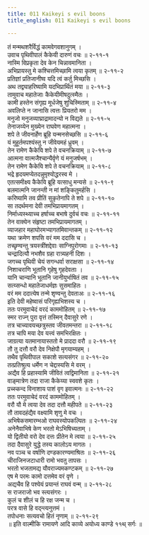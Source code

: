 ```yaml
---
title: 011 Kaikeyi s evil boons
title_english: 011 Kaikeyi s evil boons

---
```


<div class="audioEmbed"  caption="श्रीराम-हरिसीताराममूर्ति-घनपाठिभ्यां वचनम्" src="https://archive.org/download/Ramayana-recitation-Sriram-harisItArAmamUrti-Ghanapaati-v2/Kanda_2/Kanda_2_AYK-011-Kaikeyyaha_Varayaachana.mp3"></div>

तं मन्मथशरैर्विद्धं कामवेगवशानुगम् ।  
उवाच पृथिवीपालं कैकेयी दारुणं वचः ॥ २-११-१  
नास्मि विप्रकृता देव केन चिन्नावमानिता ।  
अभिप्रायस्तु मे कश्चित्तमिच्छामि त्वया कृतम् ॥ २-११-२  
प्रतिज्ञां प्रतिजानीष्व यदि त्वं कर्तु मिच्छसि ।  
अथ तद्व्याहरिष्यामि यदभिप्रार्थितं मया ॥ २-११-३  
तामुवाच महातेजाः कैकेयीमीषदुत्स्मैतः ।  
कामी हस्तेन संगृह्य मूर्धजेषु शुचिस्मिताम् ॥ २-११-४  
अवलिप्ते न जानासि त्वत्तः प्रियतरो मम ।  
मनुजो मनुजव्याघ्राद्रामादन्यो न विद्यते ॥ २-११-५  
तेनाजय्येन मुख्येन राघवेण महात्मना ।  
शपे ते जीवनार्हेण ब्रूहि यन्मनसेच्छसि ॥ २-११-६  
यं मुहूर्तमपश्यंस्तु न जीवेयमहं ध्रुवम् ।  
तेन रामेण कैकेयि शपे ते वचनक्रियाम् ॥ २-११-७  
आत्मना वात्मजैश्चान्यैर्वृणे यं मनुजर्षभम् ।  
तेन रामेण कैकेयि शपे ते वचनक्रियाम् ॥ २-११-८  
भद्रे हृदयमप्येतदन्नुमृश्योद्धरस्व मे ।  
एतत्समीक्ष्य कैकेयि ब्रूहि यत्साधु मन्यसे ॥ २-११-९  
बलमात्मनि जानन्ती न मां शङ्कितुमर्हसि ।  
करिष्यामि तव प्रीतिं सुकृतेनापि ते शपे ॥ २-११-१०  
सा तदर्थमना देवी तमभिप्रायमागतम् ।  
निर्माध्यस्थ्याच्च हर्षाच्च बभाषे दुर्वचं वचः ॥ २-११-११  
तेन वाक्येन संहृष्टा तमभिप्रायमागतम् ।  
व्याजहार महाघोरमभ्यागतमिवान्तकम् ॥ २-११-१२  
यथा क्रमेण शपसि वरं मम ददासि च ।  
तच्छृण्वन्तु त्रयस्त्रींशद्देवाः साग्निपुरोगमाः ॥ २-११-१३  
चन्द्रादित्यौ नभशैव ग्रहा रात्र्यहनी दिशः ।  
जगच्च पृथिवी चेयं सगन्धर्वा सराक्षसा ॥ २-११-१४  
निशाचराणि भूतानि गृहेषु गृहदेवताः ।  
यानि चान्यानि भूतानि जानीयुर्भाषितं तव ॥ २-११-१५  
सत्य्सन्धो महातेजाधर्मज्ञः सुसमाहितः ।  
वरं मम ददात्येष तन्मे शृण्वन्तु देवताअः ॥ २-११-१६  
इति देवी महेष्वासं परिगृह्यभिशस्य च ।  
ततः परमुवाचेदं वरदं काममोहितम् ॥ २-११-१७  
स्मर राज्न् पुरा वृत्तं तस्मिन् दैवासुरे रणे ।  
तत्र चाच्यावयच्छत्रुस्तव जीवतमन्तरा ॥ २-११-१८  
तत्र चापि मया देव यत्त्वं समभिरक्षितः ।  
जाग्रत्या यतमानायास्ततो मे प्राददा वरौ ॥ २-११-१९  
तौ तु दत्तौ वरौ देव निक्षेपौ मृगयाम्यहम् ।  
तथैव पृथिवीपाल सकाशे सत्यसंगर ॥ २-११-२०  
तत्प्रतिश्रुत्य धर्मेण न चेद्दास्यसि मे वरम् ।  
अद्यैव हि प्रहास्यामि जीवितं त्वद्विमानिता ॥ २-११-२१  
वाङ्मात्रेण तदा राजा कैकेय्या स्ववशे कृतः ।  
प्रच्स्कन्द विनाशाय पाशं वृग इवात्मनः ॥ २-११-२२  
ततः परमुवाचेदं वरदं काममोहितम् ।  
वरौ यौ मे त्वया देव तदा दत्तौ महीपते ॥ २-११-२३  
तौ तावदहंद्यैव वक्ष्यामि शृणु मे वचः ।  
अभिषेकसमारम्भओ राघवस्योपकल्पितः ॥ २-११-२४  
अनेनैवाभिषे केण भरतो मेऽभिषिच्यताम् ।  
यो द्वितीयो वरो देव दत्तः प्रीतेन मे त्वया ॥ २-११-२५  
तदा दैवासुरे युद्धे तस्य कालोऽय मागतः ।  
नव पञ्च च वर्षाणि दण्डकारण्यमाश्रितः ॥ २-११-२६  
चीराजिनजटाधारी रामो भवतु तापसः ।  
भरतो भजतामद्य यौवराज्यमकण्टकम् ॥ २-११-२७  
एष मे परमः कामो दत्तमेव वरं वृणे ।  
अद्यचैव हि पश्येयं प्रयान्तं राघवं वन्म् ॥ २-११-२८  
स राजराजो भव स्त्यसंगरः ।  
कुलं च शीलं च हि रक्ष जन्म च ।  
परत्र वासे हि वद्न्त्यनुत्तमं ।  
तपोधनाः सत्यवचो हितं नृणाम् ॥ २-११-२९  
॥ इति वाल्मीकि रामायणे आदि काव्ये अयोध्य काण्डे ११थ् सर्गः ॥